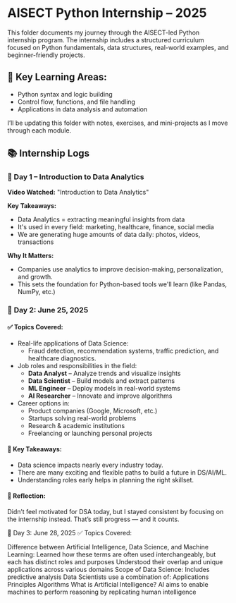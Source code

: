 # AISECT Python Internship – 2025

This folder documents my journey through the AISECT-led Python internship program. The internship includes a structured curriculum focused on Python fundamentals, data structures, real-world examples, and beginner-friendly projects.

## 🌟 Key Learning Areas:
- Python syntax and logic building
- Control flow, functions, and file handling
- Applications in data analysis and automation

I’ll be updating this folder with notes, exercises, and mini-projects as I move through each module.


## 📚 Internship Logs

### 📅 Day 1 – Introduction to Data Analytics

**Video Watched:** "Introduction to Data Analytics"

**Key Takeaways:**
- Data Analytics = extracting meaningful insights from data
- It's used in every field: marketing, healthcare, finance, social media
- We are generating huge amounts of data daily: photos, videos, transactions

**Why It Matters:**
- Companies use analytics to improve decision-making, personalization, and growth.
- This sets the foundation for Python-based tools we'll learn (like Pandas, NumPy, etc.)
 ### 📅 **Day 2: June 25, 2025**
#### ✅ Topics Covered:
- Real-life applications of Data Science:
  - Fraud detection, recommendation systems, traffic prediction, and healthcare diagnostics.
- Job roles and responsibilities in the field:
  - **Data Analyst** – Analyze trends and visualize insights  
  - **Data Scientist** – Build models and extract patterns  
  - **ML Engineer** – Deploy models in real-world systems  
  - **AI Researcher** – Innovate and improve algorithms
- Career options in:
  - Product companies (Google, Microsoft, etc.)
  - Startups solving real-world problems
  - Research & academic institutions
  - Freelancing or launching personal projects

#### 🧠 Key Takeaways:
- Data science impacts nearly every industry today.
- There are many exciting and flexible paths to build a future in DS/AI/ML.
- Understanding roles early helps in planning the right skillset.

#### 💬 Reflection:
Didn’t feel motivated for DSA today, but I stayed consistent by focusing on the internship instead. That’s still progress — and it counts.

📅 Day 3: June 28, 2025
✅ Topics Covered:

Difference between Artificial Intelligence, Data Science, and Machine Learning:
Learned how these terms are often used interchangeably, but each has distinct roles and purposes
Understood their overlap and unique applications across various domains
Scope of Data Science:
Includes predictive analysis
Data Scientists use a combination of:
Applications
Principles
Algorithms
What is Artificial Intelligence?
AI aims to enable machines to perform reasoning by replicating human intelligence
 
 
 

